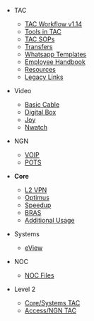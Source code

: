 - TAC

  - [TAC Workflow v1.14](http://knowledge.dsl.net.pk/TAC%20L1%20TroubleShooting%20Guide%20V%201.14.docx)
  - [Tools in TAC](tactools.md)
  - [TAC SOPs](sop.md)
  - [Transfers](transfers.md)
  - [Whatsapp Templates](whatsapp.md)
  - [Employee Handbook](https://drive.google.com/file/d/1yusHlAuYFDjdajiVlfXzGtVsUhSXIKUq/view)
  - [Resources](resources.md)
  - [Legacy Links](legacy-links.md)

- Video
  - [Basic Cable](basic.md)
  - [Digital Box](digital.md)
  - [Joy](joy.md)
  - [Nwatch](nwatch.md)

- NGN
  - [VOIP](voip.md)
  - [POTS](pots.md)


- **Core**
  - [L2 VPN](l2vpn.md)
  - [Optimus](optimus.md)
  - [Speedup](speedup.md)
  - [BRAS](bras.md)
  - [Additional Usage](additional_usage.md)


- Systems
  - [eView](eview.md)

- NOC
  - [NOC Files](noc.md)

- Level 2
  - [Core/Systems TAC](level2/welcome.md)
  - [Access/NGN TAC](level2/welcome.md)




